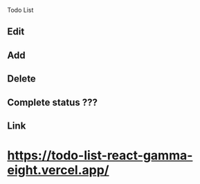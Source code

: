 Todo List 

## Edit
## Add
## Delete
## Complete status ???

## Link

# https://todo-list-react-gamma-eight.vercel.app/
